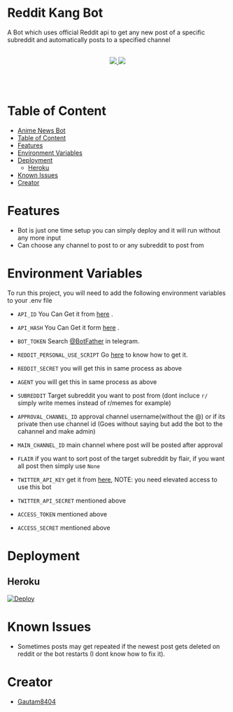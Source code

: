 
# Reddit Kang Bot

A Bot which uses official Reddit api to get any new post of a specific subreddit and automatically posts to a specified channel
<br></br>
 <p align='center'>
  <a href="https://www.python.org/" alt="made-with-python"> <img src="https://img.shields.io/badge/Made%20with-Python-00ead3.svg?style=flat-square&logo=python&logoColor=00ead3&color=00ead3" /> </a>
  <a href="https://github.com/MiyukiKun/Anime_Gallery_Bot/" alt="Maintenance"> <img src="https://img.shields.io/badge/Maintained%3F-Yes-green.svg?style=flat-square&logo=serverless&logoColor=00ead3&color=00ead3" /> </a>
</p>
<br></br>

# Table of Content
- [Anime News Bot](#reddit-kang-bot)
- [Table of Content](#table-of-content)
- [Features](#features)
- [Environment Variables](#environment-variables)
- [Deployment](#deployment)
  - [Heroku](#heroku)
- [Known Issues](#known-issues)
- [Creator](#creator)

# Features

- Bot is just one time setup you can simply deploy and it will run without any more input
- Can choose any channel to post to or any subreddit to post from

# Environment Variables

To run this project, you will need to add the following environment variables to your .env file

- `API_ID` You Can Get it from [here](https://my.telegram.org/) .

- `API_HASH` You Can Get it form [here](https://my.telegram.org/) .

- `BOT_TOKEN` Search [@BotFather](https://t.me/botfather) in telegram.

- `REDDIT_PERSONAL_USE_SCRIPT` Go [here](https://github.com/reddit-archive/reddit/wiki/OAuth2) to know how to get it.

- `REDDIT_SECRET` you will get this in same process as above

- `AGENT` you will get this in same process as above

- `SUBREDDIT` Target subreddit you want to post from (dont incluce `r/` simply write memes instead of r/memes for example)

- `APPROVAL_CHANNEL_ID` approval channel username(without the @) or if its private then use channel id (Goes without saying but add the bot to the cahannel and make admin)

- `MAIN_CHANNEL_ID` main channel where post will be posted after approval

- `FLAIR` if you want to sort post of the target subreddit by flair, if you want all post then simply use `None`

- `TWITTER_API_KEY` get it from [here](https://developer.twitter.com/en/docs/twitter-api), NOTE: you need elevated access to use this bot

- `TWITTER_API_SECRET` mentioned above

- `ACCESS_TOKEN` mentioned above

- `ACCESS_SECRET` mentioned above

# Deployment 

## Heroku

[![Deploy](https://www.herokucdn.com/deploy/button.svg)](https://heroku.com/deploy?template=https://github.com/gautam8404/Anime_news_bot)

# Known Issues

- Sometimes posts may get repeated if the newest post gets deleted on reddit or the bot restarts (I dont know how to fix it).
  
# Creator

- [Gautam8404](https://github.com/Gautam8404)

